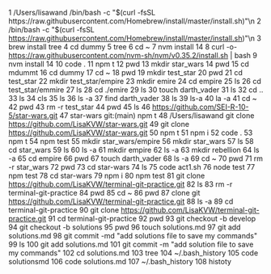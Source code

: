 1 /Users/lisawand /bin/bash -c "$(curl -fsSL https://raw.githubusercontent.com/Homebrew/install/master/install.sh)"\n
    2  /bin/bash -c "$(curl -fsSL https://raw.githubusercontent.com/Homebrew/install/master/install.sh)"\n
3 brew install tree
4 cd dummy
5 tree
6 cd ~
7 nvm install 14
8 curl -o- https://raw.githubusercontent.com/nvm-sh/nvm/v0.35.2/install.sh | bash
9 nvm install 14
10 code .
11 npm t
12 pwd
13 mkdir star_wars
14 pwd
15 cd mdummt
16 cd dummy
17 cd ~
18 pwd
19 mkdir test_star
20 pwd
21 cd test_star
22 mkdir test_star/empire
23 mkdir emire
24 cd empire
25 ls
26 cd test_star/emmire
27 ls
28 cd ./emire
29 ls
30 touch darth_vader
31 ls
32 cd ..
33 ls
34 cls
35 ls
36 ls -a
37 find darth_vader
38 ls
39 ls-a
40 la -a
41 cd ~
42 pwd
43 rm -r test_star
44 pwd
45 ls
46 https://github.com/SEI-R-10-5/star-wars.git
47 star-wars git:(main) npm t
48 /Users/lisawand git clone https://github.com/LisaKVW/star-wars.git
49 git clone https://github.com/LisaKVW/star-wars.git
50 npm t
51 npm i
52 code .
53 npm t
54 npm test
55 mkdir star_wars/empire
56 mkdir star_wars
57 ls
58 cd star_wars
59 ls
60 ls -a
61 mkdir empire
62 ls -a
63 mkdir rebellion
64 ls -a
65 cd empire
66 pwd
67 touch darth_vader
68 ls -a
69 cd ~
70 pwd
71 rm -r star_wars
72 pwd
73 cd star-wars
74 ls
75 code act1.sh
76 node test
77 npm test
78 cd star-wars
79 npm i
80 npm test
81 git clone https://github.com/LisaKVW/terminal-git-practice.git
82 ls
83 rm -r terminal-git-practice
84 pwd
85 cd ~
86 pwd
87 clone git https://github.com/LisaKVW/terminal-git-practice.git
88 ls -a
89 cd terminal-git-practice
90 git clone https://github.com/LisaKVW/terminal-git-practice.git
91 cd terminal-git-practice
92 pwd
93 git checkout -b develop
94 git checkout -b solutions
95 pwd
96 touch solutions.md
97 git add solutions.md
98 git commit -md "add solutions file to save my commands"
99 ls
100 git add solutions.md
101 git commit -m "add solution file to save my commands"
102 cd solutions.md
103 tree
104 ~/.bash_history
105 code solutionsmd
106 code solutions.md
107 ~/.bash_history
108 histoty
